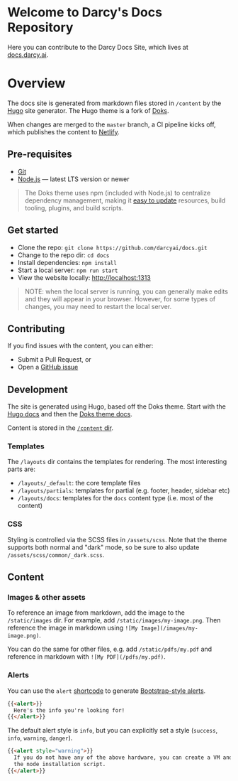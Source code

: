 # Welcome to Darcy's Docs Repository

Here you can contribute to the Darcy Docs Site, which lives at [docs.darcy.ai](https://docs.darcy.ai).

# Overview

The docs site is generated from markdown files stored in `/content` by the [Hugo](https://gohugo.io)
site generator. The Hugo theme is a fork of [Doks](https://getdoks.org).

When changes are merged to the `master` branch, a CI pipeline kicks off, which publishes the
content to [Netlify](https://www.netlify.com).


## Pre-requisites

- [Git](https://git-scm.com/)
- [Node.js](https://nodejs.org/) — latest LTS version or newer

> The Doks theme uses npm (included with Node.js) to centralize dependency management,
> making it [easy to update](https://getdoks.org/docs/help/how-to-update/) resources, build tooling,
> plugins, and build scripts.


## Get started

- Clone the repo: `git clone https://github.com/darcyai/docs.git`
- Change to the repo dir: `cd docs`
- Install dependencies: `npm install`
- Start a local server: `npm run start`
- View the website locally: [http://localhost:1313](http://localhost:1313)

> NOTE: when the local server is running, you can generally make edits and they will
> appear in your browser. However, for some types of changes, you may need to restart
> the local server.

## Contributing

If you find issues with the content, you can either:

- Submit a Pull Request, or
- Open a [GitHub issue](https://github.com/darcyai/docs/issues/new/choose)

## Development

The site is generated using Hugo, based off the Doks theme. Start with
the [Hugo docs](https://gohugo.io/getting-started/) and then the [Doks theme docs](https://getdoks.org/docs/overview/introduction/).

Content is stored in the [`/content` dir](/content).

### Templates

The `/layouts` dir contains the templates for rendering. The most interesting parts are:

- `/layouts/_default`: the core template files
- `/layouts/partials`: templates for partial (e.g. footer, header, sidebar etc)
- `/layouts/docs`: templates for the `docs` content type (i.e. most of the content)

### CSS

Styling is controlled via the SCSS files in `/assets/scss`. Note that the theme
supports both normal and "dark" mode, so be sure to also update `/assets/scss/common/_dark.scss`.

## Content

### Images & other assets

To reference an image from markdown, add the image to the `/static/images` dir. For example,
add `/static/images/my-image.png`. Then reference the image in markdown using `![My Image](/images/my-image.png)`.

You can do the same for other files, e.g. add `/static/pdfs/my.pdf` and reference in markdown
with `![My PDF](/pdfs/my.pdf)`.

### Alerts

You can use the `alert` [shortcode](https://gohugo.io/content-management/shortcodes/) to generate
[Bootstrap-style alerts](https://getbootstrap.com/docs/4.0/components/alerts/).

```markdown
{{<alert>}}
  Here's the info you're looking for!
{{</alert>}}
```

The default alert style is `info`, but you can explicitly set a style (`success`, `info`, `warning`, `danger`).

```markdown
{{<alert style="warning">}}
  If you do not have any of the above hardware, you can create a VM and run
  the node installation script.
{{</alert>}}
```

